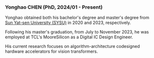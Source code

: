 ### Yonghao CHEN (PhD, 2024/01 - Present)

Yonghao obtained both his bachelor's degree and master's degree from [Sun Yat-sen University (SYSU)](https://www.sysu.edu.cn/sysuen/) in 2020 and 2023, respectively.

Following his master's graduation, from July to November 2023, he was employed at TCL's MooreSilicon as a Digital IC Design Engineer. 

His current research focuses on algorithm-architecture codesigned hardware accelerators for vision transformers.
 
